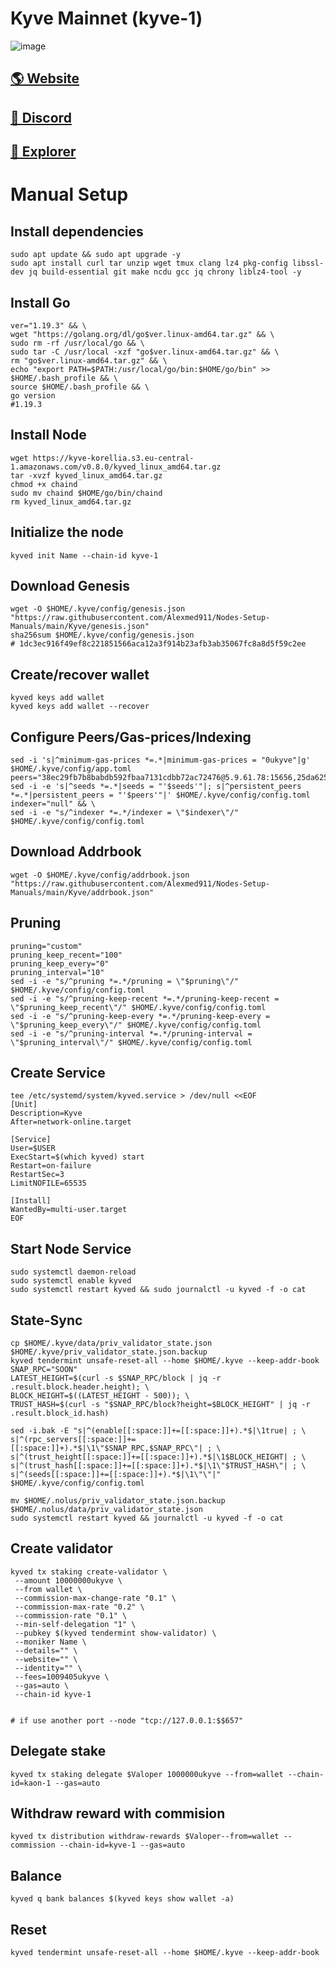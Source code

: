 # Kyve Mainnet (kyve-1)

![image](https://miro.medium.com/max/1400/1*2u3ic7iltVQiH7nmUceZjw.png)

## <a href="https://www.kyve.network/">🌎 Website </a>
## <a href="https://discord.gg/Z5Gcj5yq72">💎 Discord </a>
## <a href="https://kyve.explorers.guru/">🚀 Explorer </a>

# Manual Setup

## Install dependencies
```
sudo apt update && sudo apt upgrade -y
sudo apt install curl tar unzip wget tmux clang lz4 pkg-config libssl-dev jq build-essential git make ncdu gcc jq chrony liblz4-tool -y
```
## Install Go
```
ver="1.19.3" && \
wget "https://golang.org/dl/go$ver.linux-amd64.tar.gz" && \
sudo rm -rf /usr/local/go && \
sudo tar -C /usr/local -xzf "go$ver.linux-amd64.tar.gz" && \
rm "go$ver.linux-amd64.tar.gz" && \
echo "export PATH=$PATH:/usr/local/go/bin:$HOME/go/bin" >> $HOME/.bash_profile && \
source $HOME/.bash_profile && \
go version    
#1.19.3
```
## Install Node

```
wget https://kyve-korellia.s3.eu-central-1.amazonaws.com/v0.8.0/kyved_linux_amd64.tar.gz
tar -xvzf kyved_linux_amd64.tar.gz
chmod +x chaind
sudo mv chaind $HOME/go/bin/chaind
rm kyved_linux_amd64.tar.gz

```
## Initialize the node
```
kyved init Name --chain-id kyve-1
```

## Download Genesis
```
wget -O $HOME/.kyve/config/genesis.json "https://raw.githubusercontent.com/Alexmed911/Nodes-Setup-Manuals/main/Kyve/genesis.json"
sha256sum $HOME/.kyve/config/genesis.json
# 1dc3ec916f49ef8c221851566aca12a3f914b23afb3ab35067fc8a8d5f59c2ee
```
## Create/recover wallet
```
kyved keys add wallet
kyved keys add wallet --recover
```

## Configure Peers/Gas-prices/Indexing
```
sed -i 's|^minimum-gas-prices *=.*|minimum-gas-prices = "0ukyve"|g' $HOME/.kyve/config/app.toml
peers="38ec29fb7b8babdb592fbaa7131cdbb72ac72476@5.9.61.78:15656,25da6253fc8740893277630461eb34c2e4daf545@3.76.244.30:26656"
sed -i -e 's|^seeds *=.*|seeds = "'$seeds'"|; s|^persistent_peers *=.*|persistent_peers = "'$peers'"|' $HOME/.kyve/config/config.toml
indexer="null" && \
sed -i -e "s/^indexer *=.*/indexer = \"$indexer\"/" $HOME/.kyve/config/config.toml
```
## Download Addrbook
```
wget -O $HOME/.kyve/config/addrbook.json "https://raw.githubusercontent.com/Alexmed911/Nodes-Setup-Manuals/main/Kyve/addrbook.json"
```
## Pruning
```
pruning="custom"
pruning_keep_recent="100"
pruning_keep_every="0"
pruning_interval="10"
sed -i -e "s/^pruning *=.*/pruning = \"$pruning\"/" $HOME/.kyve/config/config.toml
sed -i -e "s/^pruning-keep-recent *=.*/pruning-keep-recent = \"$pruning_keep_recent\"/" $HOME/.kyve/config/config.toml
sed -i -e "s/^pruning-keep-every *=.*/pruning-keep-every = \"$pruning_keep_every\"/" $HOME/.kyve/config/config.toml
sed -i -e "s/^pruning-interval *=.*/pruning-interval = \"$pruning_interval\"/" $HOME/.kyve/config/config.toml
```
## Create Service
```
tee /etc/systemd/system/kyved.service > /dev/null <<EOF
[Unit]
Description=Kyve
After=network-online.target

[Service]
User=$USER
ExecStart=$(which kyved) start
Restart=on-failure
RestartSec=3
LimitNOFILE=65535

[Install]
WantedBy=multi-user.target
EOF
```
## Start Node Service
```
sudo systemctl daemon-reload
sudo systemctl enable kyved
sudo systemctl restart kyved && sudo journalctl -u kyved -f -o cat
```
## State-Sync
```
cp $HOME/.kyve/data/priv_validator_state.json $HOME/.kyve/priv_validator_state.json.backup
kyved tendermint unsafe-reset-all --home $HOME/.kyve --keep-addr-book
SNAP_RPC="SOON"
LATEST_HEIGHT=$(curl -s $SNAP_RPC/block | jq -r .result.block.header.height); \
BLOCK_HEIGHT=$((LATEST_HEIGHT - 500)); \
TRUST_HASH=$(curl -s "$SNAP_RPC/block?height=$BLOCK_HEIGHT" | jq -r .result.block_id.hash)

sed -i.bak -E "s|^(enable[[:space:]]+=[[:space:]]+).*$|\1true| ; \
s|^(rpc_servers[[:space:]]+=[[:space:]]+).*$|\1\"$SNAP_RPC,$SNAP_RPC\"| ; \
s|^(trust_height[[:space:]]+=[[:space:]]+).*$|\1$BLOCK_HEIGHT| ; \
s|^(trust_hash[[:space:]]+=[[:space:]]+).*$|\1\"$TRUST_HASH\"| ; \
s|^(seeds[[:space:]]+=[[:space:]]+).*$|\1\"\"|" $HOME/.kyve/config/config.toml

mv $HOME/.nolus/priv_validator_state.json.backup $HOME/.nolus/data/priv_validator_state.json
sudo systemctl restart kyved && journalctl -u kyved -f -o cat
```
## Create validator
```
kyved tx staking create-validator \
 --amount 10000000ukyve \
 --from wallet \
 --commission-max-change-rate "0.1" \
 --commission-max-rate "0.2" \
 --commission-rate "0.1" \
 --min-self-delegation "1" \
 --pubkey $(kyved tendermint show-validator) \
 --moniker Name \
 --details="" \
 --website="" \
 --identity="" \
 --fees=1009405ukyve \
 --gas=auto \
 --chain-id kyve-1

  
# if use another port --node "tcp://127.0.0.1:$$657"
  ``` 
##  Delegate stake
```
kyved tx staking delegate $Valoper 1000000ukyve --from=wallet --chain-id=kaon-1 --gas=auto
```
##  Withdraw reward with commision
```
kyved tx distribution withdraw-rewards $Valoper--from=wallet --commission --chain-id=kyve-1 --gas=auto
```
##  Balance
```
kyved q bank balances $(kyved keys show wallet -a)
```
##  Reset
```
kyved tendermint unsafe-reset-all --home $HOME/.kyve --keep-addr-book
